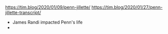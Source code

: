 https://tim.blog/2020/01/09/penn-jillette/
https://tim.blog/2020/01/27/penn-jillette-transcript/

- James Randi impacted Penn's life
- 